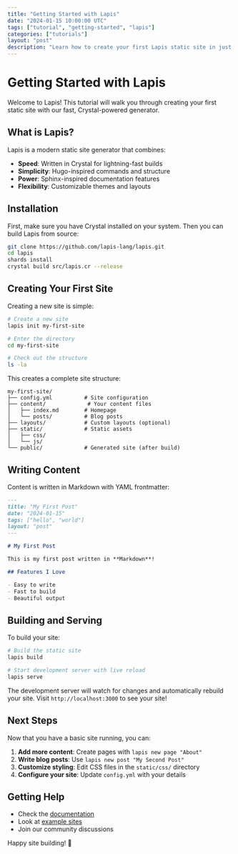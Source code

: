 ```yaml
---
title: "Getting Started with Lapis"
date: "2024-01-15 10:00:00 UTC"
tags: ["tutorial", "getting-started", "lapis"]
categories: ["tutorials"]
layout: "post"
description: "Learn how to create your first Lapis static site in just a few minutes"
---
```


# Getting Started with Lapis

Welcome to Lapis! This tutorial will walk you through creating your first static site with our fast, Crystal-powered generator.

## What is Lapis?

Lapis is a modern static site generator that combines:

- **Speed**: Written in Crystal for lightning-fast builds
- **Simplicity**: Hugo-inspired commands and structure
- **Power**: Sphinx-inspired documentation features
- **Flexibility**: Customizable themes and layouts

## Installation

First, make sure you have Crystal installed on your system. Then you can build Lapis from source:

```bash
git clone https://github.com/lapis-lang/lapis.git
cd lapis
shards install
crystal build src/lapis.cr --release
```

## Creating Your First Site

Creating a new site is simple:

```bash
# Create a new site
lapis init my-first-site

# Enter the directory
cd my-first-site

# Check out the structure
ls -la
```

This creates a complete site structure:

```
my-first-site/
├── config.yml          # Site configuration
├── content/             # Your content files
│   ├── index.md        # Homepage
│   └── posts/          # Blog posts
├── layouts/            # Custom layouts (optional)
├── static/             # Static assets
│   ├── css/
│   └── js/
└── public/             # Generated site (after build)
```

## Writing Content

Content is written in Markdown with YAML frontmatter:

```markdown
---
title: "My First Post"
date: "2024-01-15"
tags: ["hello", "world"]
layout: "post"
---

# My First Post

This is my first post written in **Markdown**!

## Features I Love

- Easy to write
- Fast to build
- Beautiful output
```

## Building and Serving

To build your site:

```bash
# Build the static site
lapis build

# Start development server with live reload
lapis serve
```

The development server will watch for changes and automatically rebuild your site. Visit `http://localhost:3000` to see your site!

## Next Steps

Now that you have a basic site running, you can:

1. **Add more content**: Create pages with `lapis new page "About"`
2. **Write blog posts**: Use `lapis new post "My Second Post"`
3. **Customize styling**: Edit CSS files in the `static/css/` directory
4. **Configure your site**: Update `config.yml` with your details

## Getting Help

- Check the [documentation](https://github.com/lapis-lang/lapis)
- Look at [example sites](https://github.com/lapis-lang/lapis/tree/main/examples)
- Join our community discussions

Happy site building! 🚀